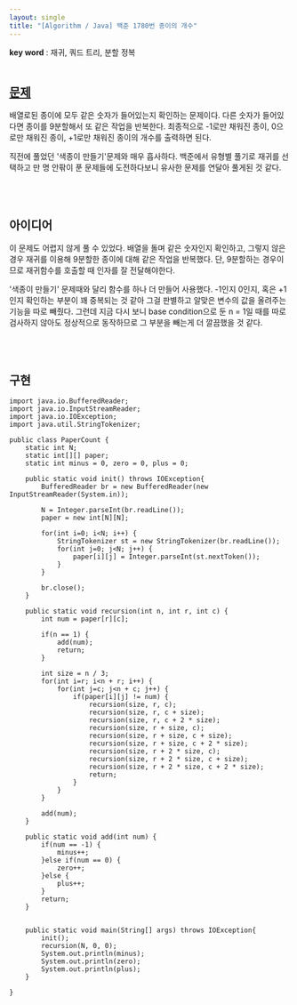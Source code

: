 ```yaml
---
layout: single
title: "[Algorithm / Java] 백준 1780번 종이의 개수"
---
```


**key word** : 재귀, 쿼드 트리, 분할 정복
<br><br>

## [문제](https://www.acmicpc.net/problem/1780)

배열로된 종이에 모두 같은 숫자가 들어있는지 확인하는 문제이다. 다른 숫자가 들어있다면 종이를 9분할해서 또 같은 작업을 반복한다. 최종적으로 -1로만 채워진 종이, 0으로만 채워진 종이, +1로만 채워진 종이의 개수를 출력하면 된다.

직전에 풀었던 '색종이 만들기'문제와 매우 흡사하다. 백준에서 유형별 풀기로 재귀를 선택하고 만 명 안팎이 푼 문제들에 도전하다보니 유사한 문제를 연달아 풀게된 것 같다.

<br><br>

## 아이디어

이 문제도 어렵지 않게 풀 수 있었다. 배열을 돌며 같은 숫자인지 확인하고, 그렇지 않은 경우 재귀를 이용해 9분할한 종이에 대해 같은 작업을 반복했다. 단, 9분할하는 경우이므로 재귀함수를 호출할 때 인자를 잘 전달해야한다.

'색종이 만들기' 문제때와 달리 함수를 하나 더 만들어 사용했다. -1인지 0인지, 혹은 +1인지 확인하는 부분이 꽤 중복되는 것 같아 그걸 판별하고 알맞은 변수의 값을 올려주는 기능을 따로 빼줬다. 그런데 지금 다시 보니 base condition으로 둔 n = 1일 때를 따로 검사하지 않아도 정상적으로 동작하므로 그 부분을 빼는게 더 깔끔했을 것 같다.

<br><br>

## 구현

```
import java.io.BufferedReader;
import java.io.InputStreamReader;
import java.io.IOException;
import java.util.StringTokenizer;

public class PaperCount {
	static int N;
	static int[][] paper;
	static int minus = 0, zero = 0, plus = 0;

	public static void init() throws IOException{
		BufferedReader br = new BufferedReader(new InputStreamReader(System.in));

		N = Integer.parseInt(br.readLine());
		paper = new int[N][N];

		for(int i=0; i<N; i++) {
			StringTokenizer st = new StringTokenizer(br.readLine());
			for(int j=0; j<N; j++) {
				paper[i][j] = Integer.parseInt(st.nextToken());
			}
		}

		br.close();
	}

	public static void recursion(int n, int r, int c) {
		int num = paper[r][c];

		if(n == 1) {
			add(num);
			return;
		}

		int size = n / 3;
		for(int i=r; i<n + r; i++) {
			for(int j=c; j<n + c; j++) {
				if(paper[i][j] != num) {
					recursion(size, r, c);
					recursion(size, r, c + size);
					recursion(size, r, c + 2 * size);
					recursion(size, r + size, c);
					recursion(size, r + size, c + size);
					recursion(size, r + size, c + 2 * size);
					recursion(size, r + 2 * size, c);
					recursion(size, r + 2 * size, c + size);
					recursion(size, r + 2 * size, c + 2 * size);
					return;
				}
			}
		}

		add(num);
	}

	public static void add(int num) {
		if(num == -1) {
			minus++;
		}else if(num == 0) {
			zero++;
		}else {
			plus++;
		}
		return;
	}


	public static void main(String[] args) throws IOException{
		init();
		recursion(N, 0, 0);
		System.out.println(minus);
		System.out.println(zero);
		System.out.println(plus);
	}

}

```
